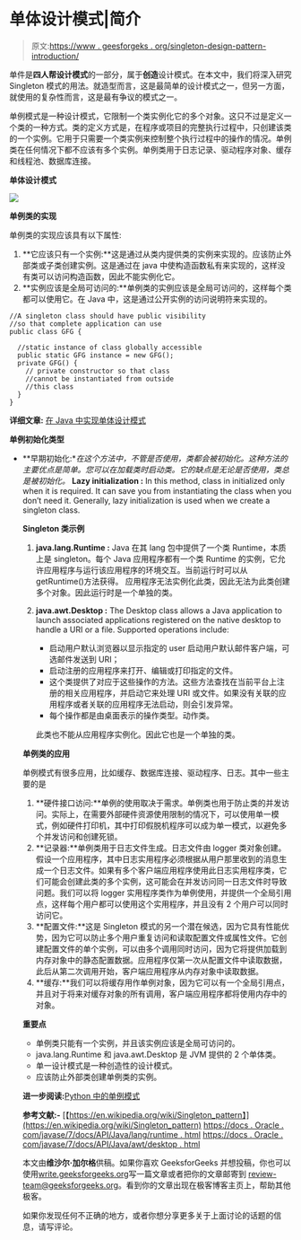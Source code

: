 # 单体设计模式|简介

> 原文:[https://www . geesforgeks . org/singleton-design-pattern-introduction/](https://www.geeksforgeeks.org/singleton-design-pattern-introduction/)

单件是**四人帮设计模式**的一部分，属于**创造**设计模式。在本文中，我们将深入研究 Singleton 模式的用法。就造型而言，这是最简单的设计模式之一，但另一方面，就使用的复杂性而言，这是最有争议的模式之一。

单例模式是一种设计模式，它限制一个类实例化它的多个对象。这只不过是定义一个类的一种方式。类的定义方式是，在程序或项目的完整执行过程中，只创建该类的一个实例。它用于只需要一个类实例来控制整个执行过程中的操作的情况。单例类在任何情况下都不应该有多个实例。单例类用于日志记录、驱动程序对象、缓存和线程池、数据库连接。

**单体设计模式**

![](img/47c49e897acb91876ea606412671d323.png)

**单例类的实现**

单例类的实现应该具有以下属性:

1.  **它应该只有一个实例:**这是通过从类内提供类的实例来实现的。应该防止外部类或子类创建实例。这是通过在 java 中使构造函数私有来实现的，这样没有类可以访问构造函数，因此不能实例化它。
2.  **实例应该是全局可访问的:**单例类的实例应该是全局可访问的，这样每个类都可以使用它。在 Java 中，这是通过公开实例的访问说明符来实现的。

```
//A singleton class should have public visibility
//so that complete application can use
public class GFG {

  //static instance of class globally accessible
  public static GFG instance = new GFG();
  private GFG() {
    // private constructor so that class
    //cannot be instantiated from outside
    //this class
  }
}
```

**详细文章:** [在 Java 中实现单体设计模式](https://www.geeksforgeeks.org/singleton-design-pattern/)

**单例初始化类型**

*   **早期初始化:**在这个方法中，不管是否使用，类都会被初始化。这种方法的主要优点是简单。您可以在加载类时启动类。它的缺点是无论是否使用，类总是被初始化。*   **Lazy initialization :** In this method, class in initialized only when it is required. It can save you from instantiating the class when you don’t need it. Generally, lazy initialization is used when we create a singleton class.

    **Singleton 类示例**

    1.  **java.lang.Runtime :** Java 在其 lang 包中提供了一个类 Runtime，本质上是 singleton。每个 Java 应用程序都有一个类 Runtime 的实例，它允许应用程序与运行该应用程序的环境交互。当前运行时可以从 getRuntime()方法获得。
        应用程序无法实例化此类，因此无法为此类创建多个对象。因此运行时是一个单独的类。
    2.  **java.awt.Desktop :** The Desktop class allows a Java application to launch associated applications registered on the native desktop to handle a URI or a file.
        Supported operations include:
        *   启动用户默认浏览器以显示指定的 user
            启动用户默认邮件客户端，可选邮件发送到 URI；
        *   启动注册的应用程序来打开、编辑或打印指定的文件。
        *   这个类提供了对应于这些操作的方法。这些方法查找在当前平台上注册的相关应用程序，并启动它来处理 URI 或文件。如果没有关联的应用程序或者关联的应用程序无法启动，则会引发异常。
        *   每个操作都是由桌面表示的操作类型。动作类。

        此类也不能从应用程序实例化。因此它也是一个单独的类。

    **单例类的应用**

    单例模式有很多应用，比如缓存、数据库连接、驱动程序、日志。其中一些主要的是

    1.  **硬件接口访问:**单例的使用取决于需求。单例类也用于防止类的并发访问。实际上，在需要外部硬件资源使用限制的情况下，可以使用单一模式，例如硬件打印机，其中打印假脱机程序可以成为单一模式，以避免多个并发访问和创建死锁。
    2.  **记录器:**单例类用于日志文件生成。日志文件由 logger 类对象创建。假设一个应用程序，其中日志实用程序必须根据从用户那里收到的消息生成一个日志文件。如果有多个客户端应用程序使用此日志实用程序类，它们可能会创建此类的多个实例，这可能会在并发访问同一日志文件时导致问题。我们可以将 logger 实用程序类作为单例使用，并提供一个全局引用点，这样每个用户都可以使用这个实用程序，并且没有 2 个用户可以同时访问它。
    3.  **配置文件:**这是 Singleton 模式的另一个潜在候选，因为它具有性能优势，因为它可以防止多个用户重复访问和读取配置文件或属性文件。它创建配置文件的单个实例，可以由多个调用同时访问，因为它将提供加载到内存对象中的静态配置数据。应用程序仅第一次从配置文件中读取数据，此后从第二次调用开始，客户端应用程序从内存对象中读取数据。
    4.  **缓存:**我们可以将缓存用作单例对象，因为它可以有一个全局引用点，并且对于将来对缓存对象的所有调用，客户端应用程序都将使用内存中的对象。

    **重要点**

    *   单例类只能有一个实例，并且该实例应该是全局可访问的。
    *   java.lang.Runtime 和 java.awt.Desktop 是 JVM 提供的 2 个单体类。
    *   单一设计模式是一种创造性的设计模式。
    *   应该防止外部类创建单例类的实例。

    **进一步阅读:**[Python 中的单例模式](https://www.geeksforgeeks.org/singleton-pattern-in-python-a-complete-guide/)

    **参考文献:-**
    [【https://en.wikipedia.org/wiki/Singleton_pattern】](https://en.wikipedia.org/wiki/Singleton_pattern)
    [https://docs . Oracle . com/javase/7/docs/API/Java/lang/runtime . html](https://docs.oracle.com/javase/7/docs/api/java/lang/Runtime.html)
    [https://docs . Oracle . com/javase/7/docs/API/Java/awt/desktop . html](https://docs.oracle.com/javase/7/docs/api/java/awt/Desktop.html)

    本文由**维沙尔·加尔格**供稿。如果你喜欢 GeeksforGeeks 并想投稿，你也可以使用[write.geeksforgeeks.org](https://write.geeksforgeeks.org)写一篇文章或者把你的文章邮寄到 review-team@geeksforgeeks.org。看到你的文章出现在极客博客主页上，帮助其他极客。

    如果你发现任何不正确的地方，或者你想分享更多关于上面讨论的话题的信息，请写评论。